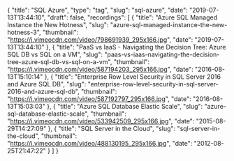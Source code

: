{
  "title": "SQL Azure",
  "type": "tag",
  "slug": "sql-azure",
  "date": "2019-07-13T13:44:10",
  "draft": false,
  "recordings": [
    {
      "title": "Azure SQL Managed Instance the New Hotness",
      "slug": "azure-sql-managed-instance-the-new-hotness-3",
      "thumbnail": "https://i.vimeocdn.com/video/798691939_295x166.jpg",
      "date": "2019-07-13T13:44:10"
    },
    {
      "title": "PaaS vs IaaS - Navigating the Decision Tree: Azure SQL DB vs SQL on a VM",
      "slug": "paas-vs-iaas-navigating-the-decision-tree-azure-sql-db-vs-sql-on-a-vm",
      "thumbnail": "https://i.vimeocdn.com/video/587194203_295x166.jpg",
      "date": "2016-08-13T15:10:14"
    },
    {
      "title": "Enterprise Row Level Security in SQL Server 2016 and Azure SQL DB",
      "slug": "enterprise-row-level-security-in-sql-server-2016-and-azure-sql-db",
      "thumbnail": "https://i.vimeocdn.com/video/587192797_295x166.jpg",
      "date": "2016-08-13T15:03:03"
    },
    {
      "title": "Azure SQL Database Elastic Scale",
      "slug": "azure-sql-database-elastic-scale",
      "thumbnail": "https://i.vimeocdn.com/video/533942509_295x166.jpg",
      "date": "2015-08-29T14:27:09"
    },
    {
      "title": "SQL Server in the Cloud",
      "slug": "sql-server-in-the-cloud",
      "thumbnail": "https://i.vimeocdn.com/video/488130195_295x166.jpg",
      "date": "2012-08-25T21:47:22"
    }
  ]
}